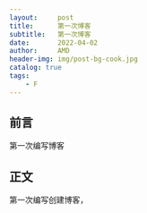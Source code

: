 ```yaml
---
layout:     post
title:      第一次博客
subtitle:   第一次博客
date:       2022-04-02
author:     AMD
header-img: img/post-bg-cook.jpg
catalog: true
tags:
    - F
---
```


## 前言

第一次编写博客


## 正文

第一次编写创建博客，